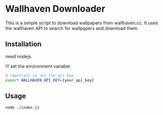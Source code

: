 # Wallhaven Downloader

This is a simple script to download wallpapers from wallhaven.cc. It uses the wallhaven API to search for wallpapers and download them.

## Installation

need nodejs

!!! set the environment variable

```bash
# important to set the api key
export WALLHAVEN_API_KEY={your_api_key}
```

## Usage

```bash
node ./index.js
```
